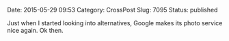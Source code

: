 Date: 2015-05-29 09:53
Category: CrossPost
Slug: 7095
Status: published

Just when I started looking into alternatives, Google makes its photo
service nice again. Ok then.

